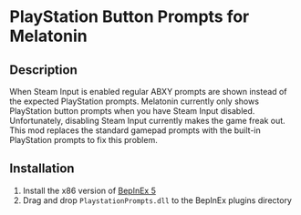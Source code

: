 # PlayStation Button Prompts for Melatonin

## Description

When Steam Input is enabled regular ABXY prompts are shown instead of the expected PlayStation prompts. Melatonin currently only shows PlayStation button prompts when you have Steam Input disabled. Unfortunately, disabling Steam Input currently makes the game freak out. This mod replaces the standard gamepad prompts with the built-in PlayStation prompts to fix this problem.

## Installation

1. Install the x86 version of [BepInEx 5](https://docs.bepinex.dev/articles/user_guide/installation/index.html)
2. Drag and drop `PlaystationPrompts.dll` to the BepInEx plugins directory
